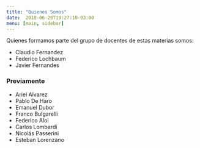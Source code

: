 ```yaml
---
title: "Quienes Somos"
date:  2018-06-20T19:27:10-03:00
menu: [main, sidebar]
---
```


Quienes formamos parte del grupo de docentes de estas materias somos:

* Claudio Fernandez
* Federico Lochbaum
* Javier Fernandes

### Previamente

* Ariel Alvarez
* Pablo De Haro
* Emanuel Dubor
* Franco Bulgarelli
* Federico Aloi
* Carlos Lombardi
* Nicolás Passerini
* Esteban Lorenzano